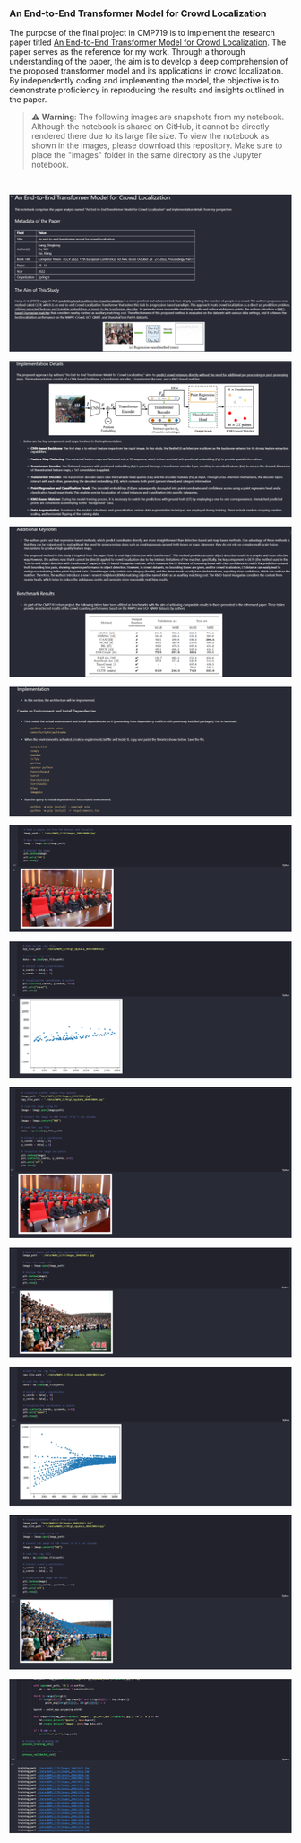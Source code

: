 ### An End-to-End Transformer Model for Crowd Localization


The purpose of the final project in CMP719 is to implement the research paper titled [An End-to-End Transformer Model for Crowd Localization](https://arxiv.org/pdf/2202.13065.pdf). The paper serves as the reference for my work. Through a thorough understanding of the paper, the aim is to develop a deep comprehension of the proposed transformer model and its applications in crowd localization. By independently coding and implementing the model, the objective is to demonstrate proficiency in reproducing the results and insights outlined in the paper.

> ⚠️ **Warning**: The following images are snapshots from my notebook. Although the notebook is shared on GitHub, it cannot be directly rendered there due to its large file size. To view the notebook as shown in the images, please download this repository. Make sure to place the "images" folder in the same directory as the Jupyter notebook.

<br>

<p align="center">
  <img src="./images/5.PNG">
</p>
<p align="center">
  <img src="./images/6.PNG">
</p>
<p align="center">
  <img src="./images/7.PNG">
</p>
<p align="center">
  <img src="./images/8.PNG">
</p>
<p align="center">
  <img src="./images/9.PNG">
</p>
<p align="center">
  <img src="./images/10.PNG">
</p>
<p align="center">
  <img src="./images/11.PNG">
</p>
<p align="center">
  <img src="./images/12.PNG">
</p>
<p align="center">
  <img src="./images/13.PNG">
</p>
<p align="center">
  <img src="./images/14.PNG">
</p>
<p align="center">
  <img src="./images/15.PNG">
</p>
